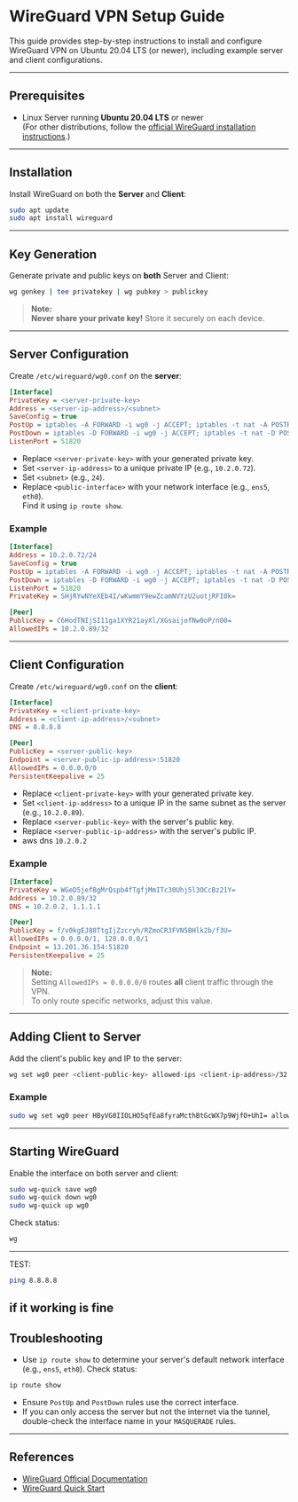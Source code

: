 # WireGuard VPN Setup Guide

This guide provides step-by-step instructions to install and configure WireGuard VPN on Ubuntu 20.04 LTS (or newer), including example server and client configurations.

---

## Prerequisites

- Linux Server running **Ubuntu 20.04 LTS** or newer  
  (For other distributions, follow the [official WireGuard installation instructions](https://www.wireguard.com/install/).)

---

## Installation

Install WireGuard on both the **Server** and **Client**:

```sh
sudo apt update
sudo apt install wireguard
```

---

## Key Generation

Generate private and public keys on **both** Server and Client:

```sh
wg genkey | tee privatekey | wg pubkey > publickey
```

> **Note:**  
> **Never share your private key!** Store it securely on each device.

---

## Server Configuration

Create `/etc/wireguard/wg0.conf` on the **server**:

```ini
[Interface]
PrivateKey = <server-private-key>
Address = <server-ip-address>/<subnet>
SaveConfig = true
PostUp = iptables -A FORWARD -i wg0 -j ACCEPT; iptables -t nat -A POSTROUTING -o <public-interface> -j MASQUERADE;
PostDown = iptables -D FORWARD -i wg0 -j ACCEPT; iptables -t nat -D POSTROUTING -o <public-interface> -j MASQUERADE;
ListenPort = 51820
```

- Replace `<server-private-key>` with your generated private key.
- Set `<server-ip-address>` to a unique private IP (e.g., `10.2.0.72`).
- Set `<subnet>` (e.g., `24`).
- Replace `<public-interface>` with your network interface (e.g., `ens5`, `eth0`).  
  Find it using `ip route show`.

### Example

```ini
[Interface]
Address = 10.2.0.72/24
SaveConfig = true
PostUp = iptables -A FORWARD -i wg0 -j ACCEPT; iptables -t nat -A POSTROUTING -o ens5 -j MASQUERADE;
PostDown = iptables -D FORWARD -i wg0 -j ACCEPT; iptables -t nat -D POSTROUTING -o ens5 -j MASQUERADE;
ListenPort = 51820
PrivateKey = SHjRYwNYeXEb4I/wKwmmY9ewZcamNVYzU2uotjRFI0k=

[Peer]
PublicKey = C6HodTNIjSI11ga1XYR21ayXl/XGsaijofNw0oP/n00=
AllowedIPs = 10.2.0.89/32
```

---

## Client Configuration

Create `/etc/wireguard/wg0.conf` on the **client**:

```ini
[Interface]
PrivateKey = <client-private-key>
Address = <client-ip-address>/<subnet>
DNS = 8.8.8.8

[Peer]
PublicKey = <server-public-key>
Endpoint = <server-public-ip-address>:51820
AllowedIPs = 0.0.0.0/0
PersistentKeepalive = 25
```

- Replace `<client-private-key>` with your generated private key.
- Set `<client-ip-address>` to a unique IP in the same subnet as the server (e.g., `10.2.0.89`).
- Replace `<server-public-key>` with the server's public key.
- Replace `<server-public-ip-address>` with the server's public IP.
- aws dns  `10.2.0.2`

### Example

```ini
[Interface]
PrivateKey = WGeD5jefBgMrQspb4fTgfjMmITc30Uhj5l3OCcBz21Y=
Address = 10.2.0.89/32
DNS = 10.2.0.2, 1.1.1.1

[Peer]
PublicKey = f/v0kgEJ88TtgIjZzcryh/RZmoCR3FVN5BHlk2b/f3U=
AllowedIPs = 0.0.0.0/1, 128.0.0.0/1
Endpoint = 13.201.36.154:51820
PersistentKeepalive = 25

```

> **Note:**  
> Setting `AllowedIPs = 0.0.0.0/0` routes **all** client traffic through the VPN.  
> To only route specific networks, adjust this value.

---

## Adding Client to Server

Add the client's public key and IP to the server:

```sh
wg set wg0 peer <client-public-key> allowed-ips <client-ip-address>/32
```

### Example
```sh
sudo wg set wg0 peer HByVG0IIOLHO5qfEa8fyraMcthBtGcWX7p9WjfO+UhI= allowed-ips 10.2.0.90/32
```
---

## Starting WireGuard

Enable the interface on both server and client:

```sh
sudo wg-quick save wg0
sudo wg-quick down wg0
sudo wg-quick up wg0
```

Check status:

```sh
wg
```

---

TEST:

```sh
ping 8.8.8.8
```
if it working is fine
---
## Troubleshooting

- Use `ip route show` to determine your server's default network interface (e.g., `ens5`, `eth0`).
Check status:

```sh
ip route show

```
- Ensure `PostUp` and `PostDown` rules use the correct interface.
- If you can only access the server but not the internet via the tunnel, double-check the interface name in your `MASQUERADE` rules.

---

## References

- [WireGuard Official Documentation](https://www.wireguard.com/)
- [WireGuard Quick Start](https://www.wireguard.com/quickstart/)
